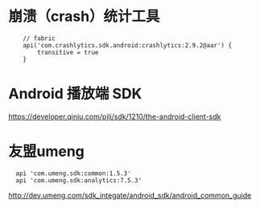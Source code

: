 

# 崩溃（crash）统计工具
```
    // fabric
    api('com.crashlytics.sdk.android:crashlytics:2.9.2@aar') {
        transitive = true
    }
```


# Android 播放端 SDK
https://developer.qiniu.com/pili/sdk/1210/the-android-client-sdk


#  友盟umeng
```
  api 'com.umeng.sdk:common:1.5.3'
  api 'com.umeng.sdk:analytics:7.5.3'   
```      
http://dev.umeng.com/sdk_integate/android_sdk/android_common_guide  
  